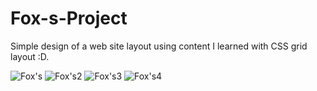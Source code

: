 # Fox-s-Project
 Simple design of a web site layout using content I learned with CSS grid layout :D.


<img src = "https://i.pinimg.com/564x/64/ed/f1/64edf1ec55cca3e7e747ffe89000fd12.jpg" title="Fox's"></img>
<img src = "https://i.pinimg.com/564x/4f/a9/e6/4fa9e63f9f4e5aabe400e51623f5b536.jpg" title="Fox's2"></img>
<img src = "https://i.pinimg.com/564x/38/4e/4d/384e4d74250e93b01e1503c7bed51fc2.jpg" title="Fox's3"></img>
<img src = "https://i.pinimg.com/564x/f9/d4/22/f9d42204154c6c464bdf152b430998be.jpg" title="Fox's4"></img>
